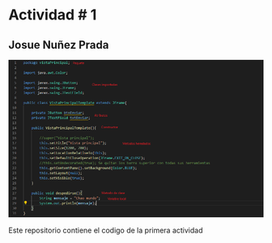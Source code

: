 # Actividad # 1

## Josue Nuñez Prada

![Clase de la vista principal](src/Images/Actividad1.png)

Este repositorio contiene el codigo de la primera actividad


